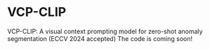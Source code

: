 # VCP-CLIP
VCP-CLIP: A visual context prompting model for zero-shot anomaly segmentation (ECCV 2024 accepted)
The code is coming soon!
